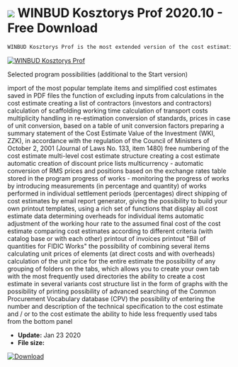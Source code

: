 # ![](https://cdn.softexe.net/static/icon/0/winbud-kosztorys-prof-10174.png) WINBUD Kosztorys Prof 2020.10 - Free Download

```sh
WINBUD Kosztorys Prof is the most extended version of the cost estimation program for construction works addressed to all types of companies in the construction industry. The application offers a set of tools for the valuation and verification of cost estimates, estimating the costs of repairs and renovations and calculating investments that are used in the cost estimation of construction, earthworks, installation, road, electrical and other works. In relation to the Start edition, it additionally offers the WINBUD Drawing module, WINBUD Inwestycja and WINBUD. Schedule.
```
[![WINBUD Kosztorys Prof](https://gallery.dpcdn.pl/imgc/Tools/82796/g_-_420x350_1.5_-_x9a49b3b2-4d00-4839-8466-313d1d62e9dc.png)](https://softexe.net/win/business/finance/winbud-kosztorys-prof:pRpgd.html)

Selected program possibilities (additional to the Start version)
 
 import of the most popular template items and simplified cost estimates saved in PDF files
 the function of excluding inputs from calculations in the cost estimate
 creating a list of contractors (investors and contractors)
 calculation of scaffolding working time
 calculation of transport costs
 multiplicity handling in re-estimation
 conversion of standards, prices in case of unit conversion, based on a table of unit conversion factors
 preparing a summary statement of the Cost Estimate Value of the Investment (WKI, ZZK), in accordance with the regulation of the Council of Ministers of October 2, 2001 (Journal of Laws No. 133, item 1480)
 free numbering of the cost estimate
 multi-level cost estimate structure
 creating a cost estimate
 automatic creation of discount price lists
 multicurrency - automatic conversion of RMS prices and positions based on the exchange rates table stored in the program
 progress of works - monitoring the progress of works by introducing measurements (in percentage and quantity) of works performed in individual settlement periods (percentages)
 direct shipping of cost estimates by email
 report generator, giving the possibility to build your own printout templates, using a rich set of functions that display all cost estimate data
 determining overheads for individual items
 automatic adjustment of the working hour rate to the assumed final cost of the cost estimate
 comparing cost estimates according to different criteria (with catalog base or with each other)
 printout of invoices
 printout "Bill of quantities for FIDIC Works"
 the possibility of combining several items
 calculating unit prices of elements (at direct costs and with overheads)
 calculation of the unit price for the entire estimate
 the possibility of any grouping of folders on the tabs, which allows you to create your own tab with the most frequently used directories
 the ability to create a cost estimate in several variants
 cost structure list in the form of graphs with the possibility of printing
 possibility of advanced searching of the Common Procurement Vocabulary database (CPV)
 the possibility of entering the number and description of the technical specification to the cost estimate and / or to the cost estimate
 the ability to hide less frequently used tabs from the bottom panel


- **Update:** Jan 23 2020
- **File size:** 

[![Download](https://cdn.softexe.net/static/img/download.png)](https://softexe.net/win/business/finance/winbud-kosztorys-prof:pRpgd.html)

